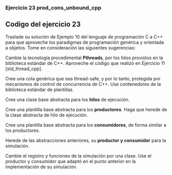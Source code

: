 ### Ejercicio 23 prod_cons_unbound_cpp

## Codigo del ejercicio 23

Traslade su solución de Ejemplo 10 del lenguaje de programación C a C++ para que aproveche los paradigmas de programación genérica y orientada a objetos. Tome en consideración las siguientes sugerencias:

Cambie la tecnología procedimental **Pthreads**, por los hilos provistos en la biblioteca estándar de C++. Aproveche el código que realizó en Ejercicio 11 [std_thread_cpp].

Cree una cola genérica que sea thread-safe, y por lo tanto, protegida por mecanismos de control de concurrencia de C++. Use contenedores de la biblioteca estándar de plantillas.

Cree una clase base abstracta para los **hilos** de ejecución.

Cree una plantilla base abstracta para los **productores**. Haga que herede de la clase abstracta de hilo de ejecución.

Cree una plantilla base abstracta para los **consumidores**, de forma similar a los productores.

Herede de las abstracciones anteriores, su **productor y consumidor** para la simulación.

Cambie el registro y funciones de la simulación por una clase. Use el productor y consumidor que adaptó en el punto anterior en la implementación de su simulación.
